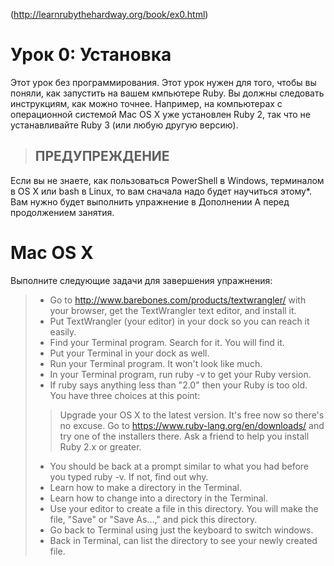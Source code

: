 (http://learnrubythehardway.org/book/ex0.html)

# Урок 0: Установка

Этот урок без программирования. Этот урок нужен для того, чтобы вы поняли, как запустить на вашем кмпьютере Ruby. Вы должны следовать инструкциям, как можно точнее. Например, на компьютерах с операционной системой Mac OS X уже установлен Ruby 2, так что не устанавливайте Ruby 3 (или любую другую версию).

> ## ПРЕДУПРЕЖДЕНИЕ
Если вы не знаете, как пользоваться PowerShell в Windows, терминалом в OS X или bash в Linux, то вам сначала надо будет научиться этому*. Вам нужно будет выполнить упражнение в Дополнении А перед продолжением занятия.


# Mac OS X
Выполните следующие задачи для завершения упражнения:

> - Go to http://www.barebones.com/products/textwrangler/ with your browser, get the TextWrangler text editor, and install it.
> -  Put TextWrangler (your editor) in your dock so you can reach it easily.
> - Find your Terminal program. Search for it. You will find it.
> - Put your Terminal in your dock as well.
> - Run your Terminal program. It won't look like much.
> - In your Terminal program, run ruby -v to get your Ruby version.
> - If ruby says anything less than "2.0" then your Ruby is too old. You have three choices at this point:
> > Upgrade your OS X to the latest version. It's free now so there's no excuse.
> > Go to https://www.ruby-lang.org/en/downloads/ and try one of the installers there.
> > Ask a friend to help you install Ruby 2.x or greater.
> - You should be back at a prompt similar to what you had before you typed ruby -v. If not, find out why.
> - Learn how to make a directory in the Terminal.
> - Learn how to change into a directory in the Terminal.
> - Use your editor to create a file in this directory. You will make the file, "Save" or "Save As...," and pick this directory.
> - Go back to Terminal using just the keyboard to switch windows.
> - Back in Terminal, can list the directory to see your newly created file.




